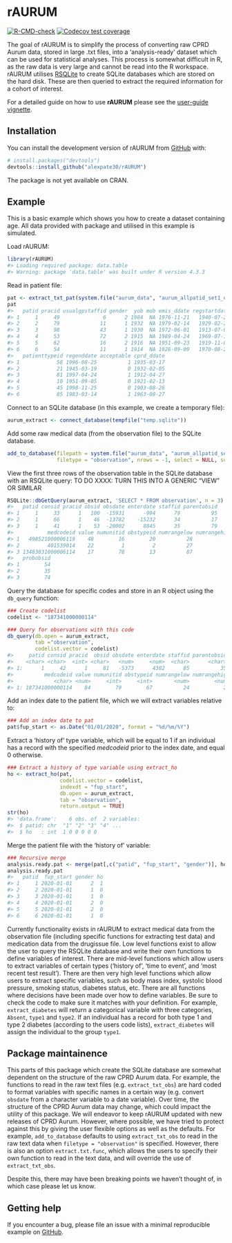 
<!-- README.md is generated from README.Rmd. Please edit that file -->

# rAURUM

<!-- badges: start -->

[![R-CMD-check](https://github.com/alexpate30/rAURUM/actions/workflows/R-CMD-check.yaml/badge.svg)](https://github.com/alexpate30/rAURUM/actions/workflows/R-CMD-check.yaml)
[![Codecov test
coverage](https://codecov.io/gh/alexpate30/rAURUM/branch/main/graph/badge.svg)](https://app.codecov.io/gh/alexpate30/rAURUM?branch=main)
<!-- badges: end -->

The goal of rAURUM is to simplify the process of converting raw CPRD
Aurum data, stored in large .txt files, into a ‘analysis-ready’ dataset
which can be used for statistical analyses. This process is somewhat
difficult in R, as the raw data is very large and cannot be read into
the R workspace. rAURUM utilises
[RSQLite](https://cran.r-project.org/web/packages/RSQLite/index.html) to
create SQLite databases which are stored on the hard disk. These are
then queried to extract the required information for a cohort of
interest.

For a detailed guide on how to use **rAURUM** please see the [user-guide
vignette](https://alexpate30.github.io/rAURUM/articles/user-guide.html).

## Installation

You can install the development version of rAURUM from
[GitHub](https://github.com/alexpate30/rAURUM) with:

``` r
# install.packages("devtools")
devtools::install_github("alexpate30/rAURUM")
```

The package is not yet available on CRAN.

## Example

This is a basic example which shows you how to create a dataset
containing age. All data provided with package and utilised in this
example is simulated.

Load rAURUM:

``` r
library(rAURUM)
#> Loading required package: data.table
#> Warning: package 'data.table' was built under R version 4.3.3
```

Read in patient file:

``` r
pat <- extract_txt_pat(system.file("aurum_data", "aurum_allpatid_set1_extract_patient_001.txt", package = "rAURUM"))
pat
#>   patid pracid usualgpstaffid gender  yob mob emis_ddate regstartdate
#> 1     1     49              6      2 1984  NA 1976-11-21   1940-07-24
#> 2     2     79             11      1 1932  NA 1979-02-14   1929-02-23
#> 3     3     98             43      1 1930  NA 1972-06-01   1913-07-02
#> 4     4     53             72      2 1915  NA 1989-04-24   1969-07-11
#> 5     5     62             16      2 1916  NA 1951-09-23   1919-11-07
#> 6     6     54             11      1 1914  NA 1926-09-09   1970-08-28
#>   patienttypeid regenddate acceptable cprd_ddate
#> 1            58 1996-08-25          1 1935-03-17
#> 2            21 1945-03-19          0 1932-02-05
#> 3            81 1997-04-24          1 1912-04-27
#> 4            10 1951-09-05          0 1921-02-13
#> 5            45 1998-11-25          0 1903-08-26
#> 6            85 1983-03-14          1 1963-08-27
```

Connect to an SQLite database (in this example, we create a temporary
file):

``` r
aurum_extract <- connect_database(tempfile("temp.sqlite"))
```

Add some raw medical data (from the observation file) to the SQLite
database.

``` r
add_to_database(filepath = system.file("aurum_data", "aurum_allpatid_set1_extract_observation_001.txt", package = "rAURUM"), 
                filetype = "observation", nrows = -1, select = NULL, subset.patids = c(1,3,4,6), use.set = FALSE, db = aurum_extract, overwrite = TRUE)
```

View the first three rows of the observation table in the SQLite
database with an RSQLite query: TO DO XXXX: TURN THIS INTO A GENERIC
“VIEW” OR SIMILAR

``` r
RSQLite::dbGetQuery(aurum_extract, 'SELECT * FROM observation', n = 3)
#>   patid consid pracid obsid obsdate enterdate staffid parentobsid
#> 1     1     33      1   100  -15931      -994      79          95
#> 2     1     66      1    46  -13782    -15232      34          17
#> 3     1     41      1    53  -20002      8845      35          79
#>           medcodeid value numunitid obstypeid numrangelow numrangehigh
#> 1   498521000006119    48        16        20          28           86
#> 2         401539014    22         1         2          27            8
#> 3 13483031000006114    17        78        13          87           41
#>   probobsid
#> 1        54
#> 2        35
#> 3        74
```

Query the database for specific codes and store in an R object using the
`db_query` function:

``` r
### Create codelist
codelist <- "187341000000114"

### Query for observations with this code
db_query(db.open = aurum_extract,
         tab ="observation",
         codelist.vector = codelist)
#>     patid consid pracid  obsid obsdate enterdate staffid parentobsid
#>    <char> <char>  <int> <char>   <num>     <num>  <char>      <char>
#> 1:      1     42      1     81   -5373      4302      85          35
#>          medcodeid value numunitid obstypeid numrangelow numrangehigh probobsid
#>             <char> <num>     <int>     <int>       <num>        <num>    <char>
#> 1: 187341000000114    84        79        67          24           22         5
```

Add an index date to the patient file, which we will extract variables
relative to:

``` r
### Add an index date to pat
pat$fup_start <- as.Date("01/01/2020", format = "%d/%m/%Y")
```

Extract a ‘history of’ type variable, which will be equal to 1 if an
individual has a record with the specified *medcodeid* prior to the
index date, and equal 0 otherwise.

``` r
### Extract a history of type variable using extract_ho
ho <- extract_ho(pat, 
                 codelist.vector = codelist, 
                 indexdt = "fup_start", 
                 db.open = aurum_extract, 
                 tab = "observation",
                 return.output = TRUE)
str(ho)
#> 'data.frame':    6 obs. of  2 variables:
#>  $ patid: chr  "1" "2" "3" "4" ...
#>  $ ho   : int  1 0 0 0 0 0
```

Merge the patient file with the ‘history of’ variable:

``` r
### Recursive merge
analysis.ready.pat <- merge(pat[,c("patid", "fup_start", "gender")], ho, by.x = "patid", by.y = "patid", all.x = TRUE) 
analysis.ready.pat
#>   patid  fup_start gender ho
#> 1     1 2020-01-01      2  1
#> 2     2 2020-01-01      1  0
#> 3     3 2020-01-01      1  0
#> 4     4 2020-01-01      2  0
#> 5     5 2020-01-01      2  0
#> 6     6 2020-01-01      1  0
```

Currently functionality exists in rAURUM to extract medical data from
the observation file (including specific functions for extracting test
data) and medication data from the drugissue file. Low level functions
exist to allow the user to query the RSQLite database and write their
own functions to define variables of interest. There are mid-level
functions which allow users to extract variables of certain types
(‘history of’, ‘time to event’, and ‘most recent test result’). There
are then very high level functions which allow users to extract specific
variables, such as body mass index, systolic blood pressure, smoking
status, diabetes status, etc. There are all functions where decisions
have been made over how to define variables. Be sure to check the code
to make sure it matches with your definition. For example,
`extract_diabetes` will return a categorical variable with three
categories, `Absent`, `type1` and `type2`. If an individual has a record
for both type 1 and type 2 diabetes (according to the users code lists),
`extract_diabetes` will assign the individual to the group `type1`.

## Package maintainence

This parts of this package which create the SQLite database are somewhat
dependent on the structure of the raw CPRD Aurum data. For example, the
functions to read in the raw text files (e.g. `extract_txt_obs`) are
hard coded to format variables with specific names in a certain way
(e.g. convert `obsdate` from a character variable to a date variable).
Over time, the structure of the CPRD Aurum data may change, which could
impact the utility of this package. We will endeavor to keep rAURUM
updated with new releases of CPRD Aurum. However, where possible, we
have tried to protect against this by giving the user flexible options
as well as the defaults. For example, `add_to_database` defaults to
using `extract_txt_obs` to read in the raw text data when
`filetype = "observation"` is specified. However, there is also an
option `extract.txt.func`, which allows the users to specify their own
function to read in the text data, and will override the use of
`extract_txt_obs`.

Despite this, there may have been breaking points we haven’t thought of,
in which case please let us know.

## Getting help

If you encounter a bug, please file an issue with a minimal reproducible
example on [GitHub](https://github.com/alexpate30/rAURUM).
